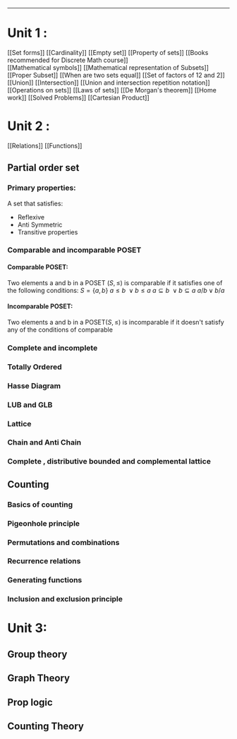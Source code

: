 ___
# Unit 1 :

[[Set forms]]
[[Cardinality]]
[[Empty set]]
[[Property of sets]]
[[Books recommended for Discrete Math course]]  
[[Mathematical symbols]]
[[Mathematical representation of Subsets]]
[[Proper Subset]]
[[When are two sets equal]]
[[Set of factors of 12 and 2]]
[[Union]]
[[Intersection]]
[[Union and intersection repetition notation]]
[[Operations on sets]]
[[Laws of sets]]
[[De Morgan's theorem]]
[[Home work]]
[[Solved Problems]]
[[Cartesian Product]]

# Unit 2 :
[[Relations]]
[[Functions]] 
## Partial order set
### Primary properties:
A set that satisfies:
- Reflexive
- Anti Symmetric
- Transitive
properties

### Comparable and incomparable POSET

#### Comparable POSET:
Two elements a and b in a POSET $(S, \leq)$ is comparable if it satisfies one of the following conditions:
$S= \{a,b\}$
$a\leq b\ \vee b\leq a$
$a\subseteq  b\ \vee b\subseteq a$
$a/b \vee b/a$


#### Incomparable POSET:
Two elements a and b in a POSET$(S,\leq)$ is incomparable if it doesn't satisfy any of the conditions of comparable

### Complete and incomplete

### Totally Ordered

### Hasse Diagram



### LUB and GLB

### Lattice

### Chain and Anti Chain

### Complete , distributive bounded and complemental lattice



## Counting
### Basics of counting
### Pigeonhole principle
### Permutations and combinations
### Recurrence relations
### Generating functions
### Inclusion and exclusion principle


# Unit 3:
## Group theory
## Graph Theory

## Prop logic
## Counting Theory
